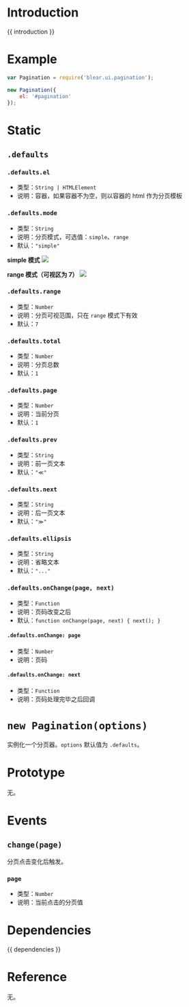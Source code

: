 # Introduction
{{ introduction }}





# Example
```js
var Pagination = require('blear.ui.pagination');

new Pagination({
    el: '#pagination'
});
```


# Static
## `.defaults`
### `.defaults.el`
- 类型：`String | HTMLElement`
- 说明：容器，如果容器不为空，则以容器的 html 作为分页模板

### `.defaults.mode`
- 类型：`String`
- 说明：分页模式，可选值：`simple`、`range`
- 默认：`"simple"`

**simple 模式**
![](https://ww3.sinaimg.cn/large/006tNbRwgy1fem0fchgxrj30hu0am0ss.jpg)

**range 模式（可视区为 7）**
![](http://ww1.sinaimg.cn/large/006tNbRwgy1fem0hgzff9j30ts09g74j.jpg)


### `.defaults.range`
- 类型：`Number`
- 说明：分页可视范围，只在 `range` 模式下有效
- 默认：`7`

### `.defaults.total`
- 类型：`Number`
- 说明：分页总数
- 默认：`1`

### `.defaults.page`
- 类型：`Number`
- 说明：当前分页
- 默认：`1`

### `.defaults.prev`
- 类型：`String`
- 说明：前一页文本
- 默认：`"≪"`

### `.defaults.next`
- 类型：`String`
- 说明：后一页文本
- 默认：`"≫"`

### `.defaults.ellipsis`
- 类型：`String`
- 说明：省略文本
- 默认：`"..."`

### `.defaults.onChange(page, next)`
- 类型：`Function`
- 说明：页码改变之后
- 默认：`function onChange(page, next) { next(); }`

#### `.defaults.onChange: page`
- 类型：`Number`
- 说明：页码

#### `.defaults.onChange: next`
- 类型：`Function`
- 说明：页码处理完毕之后回调




# `new Pagination(options)`
实例化一个分页器。`options` 默认值为 `.defaults`。 




# Prototype
无。



# Events
## `change(page)`
分页点击变化后触发。

### `page`
- 类型：`Number`
- 说明：当前点击的分页值





# Dependencies
{{ dependencies }}





# Reference
无。

